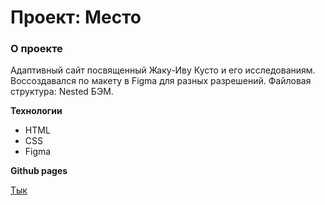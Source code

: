 # Проект: Место

### О проекте

Адаптивный сайт посвященный Жаку-Иву Кусто и его исследованиям. Воссоздавался по макету в Figma для разных разрешений. Файловая структура: Nested БЭМ.

**Технологии**

* HTML
* CSS
* Figma

**Github pages**

[Тык](https://xpamoff.github.io/mesto-project-bootcamp/)
